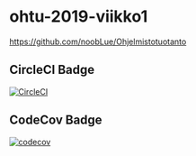 # ohtu-2019-viikko1

https://github.com/noobLue/Ohjelmistotuotanto


## CircleCI Badge
[![CircleCI](https://circleci.com/gh/noobLue/ohtu-2019-viikko1.svg?style=svg)](https://circleci.com/gh/noobLue/ohtu-2019-viikko1)

## CodeCov Badge
[![codecov](https://codecov.io/gh/noobLue/ohtu-2019-viikko1/branch/master/graph/badge.svg)](https://codecov.io/gh/noobLue/ohtu-2019-viikko1)
